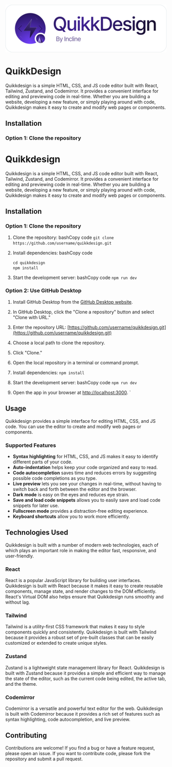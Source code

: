 <picture>
  <source media="(prefers-color-scheme: dark)" srcset="./public/banner-dark.png">
  <img alt="Incline banner light mode" src="./public/banner-light.png" />
</picture>

# QuikkDesign
Quikkdesign is a simple HTML, CSS, and JS code editor built with React, Tailwind, Zustand, and Codemirror. It provides a convenient interface for editing and previewing code in real-time. Whether you are building a website, developing a new feature, or simply playing around with code, Quikkdesign makes it easy to create and modify web pages or components.

## Installation
### Option 1: Clone the repository

# Quikkdesign

Quikkdesign is a simple HTML, CSS, and JS code editor built with React, Tailwind, Zustand, and Codemirror. It provides a convenient interface for editing and previewing code in real-time. Whether you are building a website, developing a new feature, or simply playing around with code, Quikkdesign makes it easy to create and modify web pages or components.

## Installation
### Option 1: Clone the repository

1.  Clone the repository:
    bashCopy code
    ```git clone https://github.com/username/quikkdesign.git``` 
    
2.  Install dependencies:
    bashCopy code
    ```
    cd quikkdesign
    npm install
    ``` 
    
3.  Start the development server:
    bashCopy code
    ```npm run dev```


### Option 2: Use GitHub Desktop

1.  Install GitHub Desktop from the [GitHub Desktop website](https://desktop.github.com/).
2.  In GitHub Desktop, click the "Clone a repository" button and select "Clone with URL."  
3.  Enter the repository URL: [https://github.com/username/quikkdesign.git](https://github.com/username/quikkdesign.git)
4.  Choose a local path to clone the repository.
5.  Click "Clone."
6.  Open the local repository in a terminal or command prompt.
7.  Install dependencies:
    ```npm install```
    
8.  Start the development server:
    bashCopy code
    ```npm run dev``` 
    
9.  Open the app in your browser at [http://localhost:3000](http://localhost:3000/).
`
## Usage

Quikkdesign provides a simple interface for editing HTML, CSS, and JS code. You can use the editor to create and modify web pages or components.

### Supported Features

-   **Syntax highlighting** for HTML, CSS, and JS makes it easy to identify different parts of your code.
-   **Auto-indentation** helps keep your code organized and easy to read.
-   **Code autocompletion** saves time and reduces errors by suggesting possible code completions as you type.
-   **Live preview** lets you see your changes in real-time, without having to switch back and forth between the editor and the browser.
-   **Dark mode** is easy on the eyes and reduces eye strain.
-   **Save and load code snippets** allows you to easily save and load code snippets for later use.
-   **Fullscreen mode** provides a distraction-free editing experience.
-   **Keyboard shortcuts** allow you to work more efficiently.

## Technologies Used

Quikkdesign is built with a number of modern web technologies, each of which plays an important role in making the editor fast, responsive, and user-friendly.

### React

React is a popular JavaScript library for building user interfaces. Quikkdesign is built with React because it makes it easy to create reusable components, manage state, and render changes to the DOM efficiently. React's Virtual DOM also helps ensure that Quikkdesign runs smoothly and without lag.

### Tailwind

Tailwind is a utility-first CSS framework that makes it easy to style components quickly and consistently. Quikkdesign is built with Tailwind because it provides a robust set of pre-built classes that can be easily customized or extended to create unique styles.

### Zustand

Zustand is a lightweight state management library for React. Quikkdesign is built with Zustand because it provides a simple and efficient way to manage the state of the editor, such as the current code being edited, the active tab, and the theme.

### Codemirror

Codemirror is a versatile and powerful text editor for the web. Quikkdesign is built with Codemirror because it provides a rich set of features such as syntax highlighting, code autocompletion, and live preview.

## Contributing

Contributions are welcome! If you find a bug or have a feature request, please open an issue. If you want to contribute code, please fork the repository and submit a pull request.
